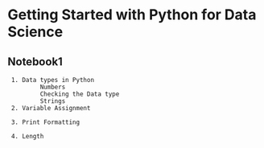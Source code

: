 # Getting Started with Python for Data Science

## Notebook1
```
 1. Data types in Python
         Numbers
         Checking the Data type
         Strings
 2. Variable Assignment

 3. Print Formatting

 4. Length

```
